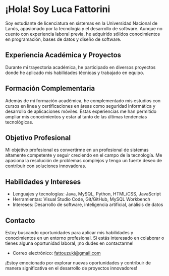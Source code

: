 # ¡Hola! Soy Luca Fattorini

Soy estudiante de licenciatura en sistemas en la Universidad Nacional de Lanús, apasionado por la tecnología y el desarrollo de software. Aunque no cuento con experiencia laboral previa, he adquirido sólidos conocimientos en programación, bases de datos y diseño de software.

## Experiencia Académica y Proyectos

Durante mi trayectoria académica, he participado en diversos proyectos donde he aplicado mis habilidades técnicas y trabajado en equipo.

## Formación Complementaria

Además de mi formación académica, he complementado mis estudios con cursos en línea y certificaciones en áreas como seguridad informática y desarrollo de aplicaciones móviles. Estas experiencias me han permitido ampliar mis conocimientos y estar al tanto de las últimas tendencias tecnológicas.

## Objetivo Profesional

Mi objetivo profesional es convertirme en un profesional de sistemas altamente competente y seguir creciendo en el campo de la tecnología. Me apasiona la resolución de problemas complejos y tengo un fuerte deseo de contribuir con soluciones innovadoras.

## Habilidades y Intereses

- Lenguajes y tecnologías: Java, MySQL, Python, HTML/CSS, JavaScript
- Herramientas: Visual Studio Code, Git/GitHub, MySQL Workbench
- Intereses: Desarrollo de software, inteligencia artificial, análisis de datos

## Contacto

Estoy buscando oportunidades para aplicar mis habilidades y conocimientos en un entorno profesional. Si estás interesado en colaborar o tienes alguna oportunidad laboral, ¡no dudes en contactarme!

- Correo electrónico: fattouzuki@gmail.com

¡Estoy emocionado por explorar nuevas oportunidades y contribuir de manera significativa en el desarrollo de proyectos innovadores!
